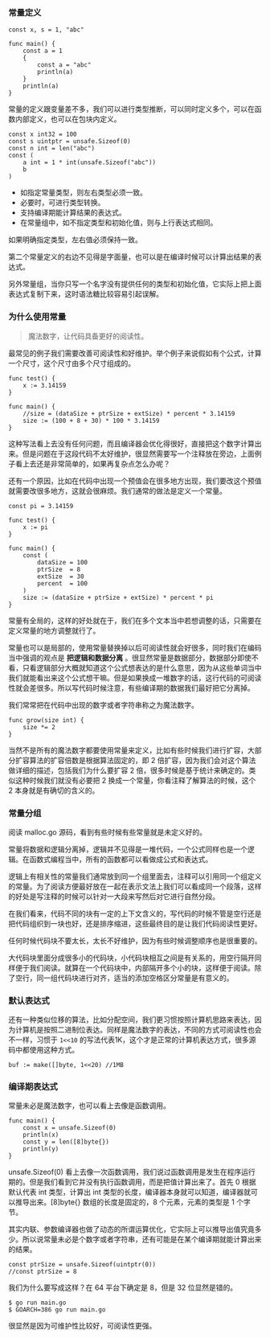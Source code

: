 ### 常量定义

    
    
    const x, s = 1, "abc"
    
    func main() {
        const a = 1
        {
            const a = "abc"
            println(a)
        }
        println(a)
    }
    

常量的定义跟变量差不多，我们可以进行类型推断，可以同时定义多个，可以在函数内部定义，也可以在包块内定义。

    
    
    const x int32 = 100
    const s uintptr = unsafe.Sizeof(0)
    const n int = len("abc")
    const (
        a int = 1 * int(unsafe.Sizeof("abc"))
        b
    )
    

  * 如指定常量类型，则左右类型必须一致。
  * 必要时，可进行类型转换。
  * 支持编译期能计算结果的表达式。
  * 在常量组中，如不指定类型和初始化值，则与上行表达式相同。

如果明确指定类型，左右值必须保持一致。

第二个常量定义的右边不见得是字面量，也可以是在编译时候可以计算出结果的表达式。

另外常量组，当你只写一个名字没有提供任何的类型和初始化值，它实际上把上面表达式复制下来，这时语法糖比较容易引起误解。

### 为什么使用常量

> 魔法数字，让代码具备更好的阅读性。

最常见的例子我们需要改善可阅读性和好维护。举个例子来说假如有个公式，计算一个尺寸，这个尺寸由多个尺寸组成的。

    
    
    func test() {
        x := 3.14159
    }
    
    func main() {
        //size = (dataSize + ptrSize + extSize) * percent * 3.14159
        size := (100 + 8 + 30) * 100 * 3.14159
    }
    

这种写法看上去没有任何问题，而且编译器会优化得很好，直接把这个数字计算出来。但是问题在于这段代码不太好维护，很显然需要写一个注释放在旁边，上面例子看上去还是非常简单的，如果再复杂点怎么办呢？

还有一个原因，比如在代码中出现一个预值会在很多地方出现，我们要改这个预值就需要改很多地方，这就会很麻烦。我们通常的做法是定义一个常量。

    
    
    const pi = 3.14159
    
    func test() {
        x := pi
    }
    
    func main() {
        const (
            dataSize = 100
            ptrSize  = 8
            extSize  = 30
            percent  = 100
        )
        size := (dataSize + ptrSize + extSize) * percent * pi
    }
    

常量有全局的，这样的好处就在于，我们在多个文本当中若想调整的话，只需要在定义常量的地方调整就行了。

常量也可以是局部的，使用常量替换掉以后可阅读性就会好很多，同时我们在编码当中强调的观点是 **把逻辑和数据分离**
。很显然常量是数据部分，数据部分即使不看，只看逻辑部分大概就知道这个公式想表达的是什么意思，因为从这些单词当中我们就能看出来这个公式想干嘛。但是如果换成一堆数字的话，这行代码的可阅读性就会差很多。所以写代码时候注意，有些编译期的数据我们最好把它分离掉。

我们常常把在代码中出现的数字或者字符串称之为魔法数字。

    
    
    func grow(size int) {
        size *= 2
    }
    

当然不是所有的魔法数字都要使用常量来定义，比如有些时候我们进行扩容，大部分扩容算法的扩容倍数是根据算法固定的，即 2
倍扩容，因为我们会对这个算法做详细的描述，包括我们为什么要扩容 2 倍，很多时候是基于统计来确定的。类似这种时候我们就没有必要把 2
换成一个常量，你看注释了解算法的时候，这个 2 本身就是有确切的含义的。

### 常量分组

阅读 malloc.go 源码，看到有些时候有些常量就是未定义好的。

常量将数据和逻辑分离掉，逻辑并不见得是一堆代码，一个公式同样也是一个逻辑。在函数式编程当中，所有的函数都可以看做成公式和表达式。

逻辑上有相关性的常量我们通常放到同一个组里面去，注释可以引用同一个组定义的常量。为了阅读方便最好放在一起在表示文法上我们可以看成同一个段落，这样的好处是写注释的时候可以针对一大段来写然后对它进行自然分段。

在我们看来，代码不同的块有一定的上下文含义的，写代码的时候不管是空行还是把代码组织到一块也好，还是排序缩进，这些最终目的是让我们代码阅读性更好。

任何时候代码块不要太长，太长不好维护，因为有些时候调整顺序也是很重要的。

大代码块里面分成很多小的代码块，小代码块相互之间是有关系的，用空行隔开同样便于我们阅读。就算在一个代码块中，内部隔开多个小的块，这样便于阅读。除了空行，同一组代码块进行对齐，适当的添加空格区分常量是有意义的。

### 默认表达式

还有一种类似位移的算法，比如分配空间，我们更习惯按照计算机思路来表达，因为计算机是按照二进制位表达。同样是魔法数字的表达，不同的方式可阅读性也会不一样，习惯于
`1<<10` 的写法代表1K，这个才是正常的计算机表达方式，很多源码中都使用这种方式。

    
    
    buf := make([]byte, 1<<20) //1MB
    

### 编译期表达式

常量未必是魔法数字，也可以看上去像是函数调用。

    
    
    func main() {
        const x = unsafe.Sizeof(0)
        println(x)
        const y = len([8]byte{})
        println(y)
    }
    

unsafe.Sizeof(0) 看上去像一次函数调用，我们说过函数调用是发生在程序运行期的。但是我们看到它并没有执行函数调用，而是把值计算出来了。首先 0
根据默认代表 int 类型，计算出 int 类型的长度，编译器本身就可以知道，编译器就可以推导出来。[8]byte{} 数组的长度是固定的，8
个元素，元素的类型是 1 个字节。

其实内联、参数编译器也做了动态的所谓运算优化，它实际上可以推导出值究竟多少。所以说常量未必是个数字或者字符串，还有可能是在某个编译期就能计算出来的结果。

    
    
    const ptrSize = unsafe.Sizeof(uintptr(0))
    //const ptrSize = 8
    

我们为什么要写成这样？在 64 平台下确定是 8，但是 32 位显然是错的。

    
    
    $ go run main.go
    $ GOARCH=386 go run main.go
    

很显然是因为可维护性比较好，可阅读性更强。

